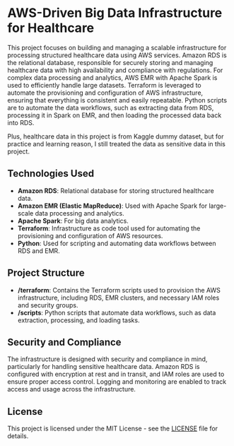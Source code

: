 # AWS-Driven Big Data Infrastructure for Healthcare


This project focuses on building and managing a scalable infrastructure for processing structured healthcare data using AWS services. Amazon RDS is the relational database, responsible for securely storing and managing healthcare data with high availability and compliance with regulations. For complex data processing and analytics, AWS EMR with Apache Spark is used to efficiently handle large datasets. Terraform is leveraged to automate the provisioning and configuration of AWS infrastructure, ensuring that everything is consistent and easily repeatable. Python scripts are to automate the data workflows, such as extracting data from RDS, processing it in Spark on EMR, and then loading the processed data back into RDS.

Plus, healthcare data in this project is from Kaggle dummy dataset, but for practice and learning reason, I still treated the data as sensitive data in this project.

## Technologies Used

- **Amazon RDS**: Relational database for storing structured healthcare data.
- **Amazon EMR (Elastic MapReduce)**: Used with Apache Spark for large-scale data processing and analytics.
- **Apache Spark**: For big data analytics.
- **Terraform**: Infrastructure as code tool used for automating the provisioning and configuration of AWS resources.
- **Python**: Used for scripting and automating data workflows between RDS and EMR.

## Project Structure

- **/terraform**: Contains the Terraform scripts used to provision the AWS infrastructure, including RDS, EMR clusters, and necessary IAM roles and security groups.
- **/scripts**: Python scripts that automate data workflows, such as data extraction, processing, and loading tasks.
  
## Security and Compliance

The infrastructure is designed with security and compliance in mind, particularly for handling sensitive healthcare data. Amazon RDS is configured with encryption at rest and in transit, and IAM roles are used to ensure proper access control. Logging and monitoring are enabled to track access and usage across the infrastructure.

## License

This project is licensed under the MIT License - see the [LICENSE](LICENSE) file for details.
